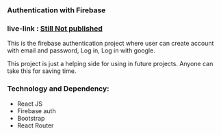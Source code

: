### Authentication with Firebase

### live-link : [Still Not published](https://******)

This is the firebase authentication project where user can create account with email and password, Log in, Log in with google.

This project is just a helping side for using in future projects. Anyone can take this for saving time.

### Technology and Dependency:

- React JS
- Firebase auth
- Bootstrap
- React Router
